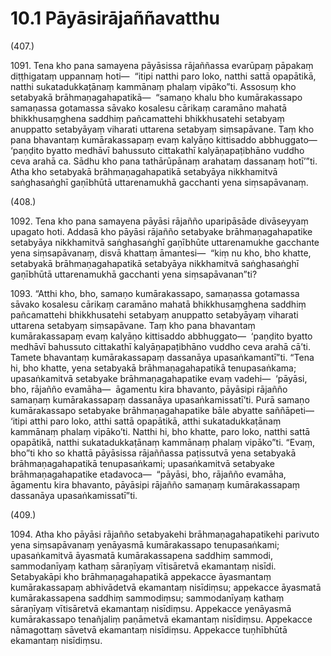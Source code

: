 # 10.1 Pāyāsirājaññavatthu

(407.)

1091\. Tena kho pana samayena pāyāsissa rājaññassa evarūpaṃ pāpakaṃ diṭṭhigataṃ uppannaṃ hoti—  “itipi natthi paro loko, natthi sattā opapātikā, natthi sukatadukkaṭānaṃ kammānaṃ phalaṃ vipāko”ti. Assosuṃ kho setabyakā brāhmaṇagahapatikā—  “samaṇo khalu bho kumārakassapo samaṇassa gotamassa sāvako kosalesu cārikaṃ caramāno mahatā bhikkhusaṃghena saddhiṃ pañcamattehi bhikkhusatehi setabyaṃ anuppatto setabyāyaṃ viharati uttarena setabyaṃ siṃsapāvane. Taṃ kho pana bhavantaṃ kumārakassapaṃ evaṃ kalyāṇo kittisaddo abbhuggato—  ‘paṇḍito byatto medhāvī bahussuto cittakathī kalyāṇapaṭibhāno vuddho ceva arahā ca. Sādhu kho pana tathārūpānaṃ arahataṃ dassanaṃ hotī’”ti. Atha kho setabyakā brāhmaṇagahapatikā setabyāya nikkhamitvā saṅghasaṅghī gaṇībhūtā uttarenamukhā gacchanti yena siṃsapāvanaṃ.

(408.)

1092\. Tena kho pana samayena pāyāsi rājañño uparipāsāde divāseyyaṃ upagato hoti. Addasā kho pāyāsi rājañño setabyake brāhmaṇagahapatike setabyāya nikkhamitvā saṅghasaṅghī gaṇībhūte uttarenamukhe gacchante yena siṃsapāvanaṃ, disvā khattaṃ āmantesi—  “kiṃ nu kho, bho khatte, setabyakā brāhmaṇagahapatikā setabyāya nikkhamitvā saṅghasaṅghī gaṇībhūtā uttarenamukhā gacchanti yena siṃsapāvanan”ti?

1093\. “Atthi kho, bho, samaṇo kumārakassapo, samaṇassa gotamassa sāvako kosalesu cārikaṃ caramāno mahatā bhikkhusaṃghena saddhiṃ pañcamattehi bhikkhusatehi setabyaṃ anuppatto setabyāyaṃ viharati uttarena setabyaṃ siṃsapāvane. Taṃ kho pana bhavantaṃ kumārakassapaṃ evaṃ kalyāṇo kittisaddo abbhuggato—  ‘paṇḍito byatto medhāvī bahussuto cittakathī kalyāṇapaṭibhāno vuddho ceva arahā cā’ti. Tamete bhavantaṃ kumārakassapaṃ dassanāya upasaṅkamantī”ti. “Tena hi, bho khatte, yena setabyakā brāhmaṇagahapatikā tenupasaṅkama; upasaṅkamitvā setabyake brāhmaṇagahapatike evaṃ vadehi—  ‘pāyāsi, bho, rājañño evamāha—  āgamentu kira bhavanto, pāyāsipi rājañño samaṇaṃ kumārakassapaṃ dassanāya upasaṅkamissatī’ti. Purā samaṇo kumārakassapo setabyake brāhmaṇagahapatike bāle abyatte saññāpeti—  ‘itipi atthi paro loko, atthi sattā opapātikā, atthi sukatadukkaṭānaṃ kammānaṃ phalaṃ vipāko’ti. Natthi hi, bho khatte, paro loko, natthi sattā opapātikā, natthi sukatadukkaṭānaṃ kammānaṃ phalaṃ vipāko”ti. “Evaṃ, bho”ti kho so khattā pāyāsissa rājaññassa paṭissutvā yena setabyakā brāhmaṇagahapatikā tenupasaṅkami; upasaṅkamitvā setabyake brāhmaṇagahapatike etadavoca—  “pāyāsi, bho, rājañño evamāha, āgamentu kira bhavanto, pāyāsipi rājañño samaṇaṃ kumārakassapaṃ dassanāya upasaṅkamissatī”ti.

(409.)

1094\. Atha kho pāyāsi rājañño setabyakehi brāhmaṇagahapatikehi parivuto yena siṃsapāvanaṃ yenāyasmā kumārakassapo tenupasaṅkami; upasaṅkamitvā āyasmatā kumārakassapena saddhiṃ sammodi, sammodanīyaṃ kathaṃ sāraṇīyaṃ vītisāretvā ekamantaṃ nisīdi. Setabyakāpi kho brāhmaṇagahapatikā appekacce āyasmantaṃ kumārakassapaṃ abhivādetvā ekamantaṃ nisīdiṃsu; appekacce āyasmatā kumārakassapena saddhiṃ sammodiṃsu; sammodanīyaṃ kathaṃ sāraṇīyaṃ vītisāretvā ekamantaṃ nisīdiṃsu. Appekacce yenāyasmā kumārakassapo tenañjaliṃ paṇāmetvā ekamantaṃ nisīdiṃsu. Appekacce nāmagottaṃ sāvetvā ekamantaṃ nisīdiṃsu. Appekacce tuṇhībhūtā ekamantaṃ nisīdiṃsu.
